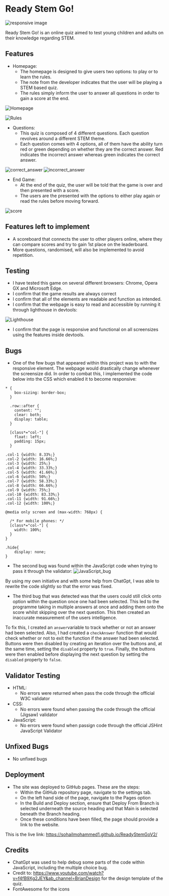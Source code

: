 # **Ready Stem Go!**

![responsive image](./assets/images/responsive.png)

Ready Stem Go! is an online quiz aimed to test young children and adults on their knowledge regarding STEM. 

## **Features**
- Homepage:
    - The homepage is designed to give users two options: to play or to learn the rules.
    - The note from the developer indicates that the user will be playing a STEM based quiz.
    - The rules simply inform the user to answer all questions in order to gain a score at the end.

![Homepage](./assets/images/homepage1.png)

![Rules](./assets/images/rules2.png)

- Questions:
    - This quiz is composed of 4 different questions. Each question revolves around a different STEM theme. 
    - Each question comes with 4 options, all of them have the ability turn red or green depending on whether they are the correct answer. Red indicates the incorrect answer whereas green indicates the correct answer. 

![correct_answer](./assets/images/correct.png)
![incorrect_answer](./assets/images/incorrect.png)

- End Game:
    - At the end of the quiz, the user will be told that the game is over and then presented with a score. 
    - The users are the presented with the options to either play again or read the rules before moving forward.

![score](./assets/images/game_over.png)

## **Features left to implement**
- A scoreboard that connects the user to other players online, where they can compare scores and try to gain 1st place on the leaderboard. 
- More questions, randomised, will also be implemented to avoid repetition.

## **Testing**

- I have tested this game on several different browsers: Chrome, Opera GX and Microsoft Edge. 
- I confirm that the game results are always correct
- I confirm that all of the elements are readable and function as intended. 
- I confirm that the webpage is easy to read and accessible by running it through lighthouse in devtools:

![Lighthouse](./assets/images/lighthouse.png)
- I confirm that the page is responsive and functional on all screensizes using the features inside devtools.

## **Bugs**

- One of the few bugs that appeared within this project was to with the responsive element. The webpage would drastically change whenever the screensize did. In order to combat this, I implemented the code below into the CSS which enabled it to become responsive:  

```
* {
    box-sizing: border-box;
  }
  
  .row::after {
    content: "";
    clear: both;
    display: table;
  }
  
  [class*="col-"] {
    float: left;
    padding: 15px;
  }
  
.col-1 {width: 8.33%;}
.col-2 {width: 16.66%;}
.col-3 {width: 25%;}
.col-4 {width: 33.33%;}
.col-5 {width: 41.66%;}
.col-6 {width: 50%;}
.col-7 {width: 58.33%;}
.col-8 {width: 66.66%;}
.col-9 {width: 75%;}
.col-10 {width: 83.33%;}
.col-11 {width: 91.66%;}
.col-12 {width: 100%;}

@media only screen and (max-width: 768px) {

  /* For mobile phones: */
  [class*="col-"] {
    width: 100%;
  }
}

.hide{
    display: none;
}
```
- The second bug was found within the JavaScript code when trying to pass it through the validator: 
![JavaScript_bug](./assets/images/javabug.png)

By using my own initiative and with some help from ChatGpt, I was able to rewrite the code slightly so that the error was fixed. 

- The third bug that was detected was that the users could still click onto option within the question once one had been selected. This led to the programme taking in multiple answers at once and adding them onto the score whilst skipping over the next question. This then created an inaccurate measurement of the users intelligence. 

To fix this, I created an ```answer```variable to track whether or not an answer had been selected. Also, I had created a ```checkAnswer``` function that would check whether or not to exit the function if the answer had been selected. Buttons were then disabled by creating an iteration over the buttons and, at the same time, setting the ```disabled``` property to ```true```. Finally, the buttons were then enabled before displaying the next question by setting the ```disabled``` property to ```false```. 


## **Validator Testing**
- HTML:
    - No errors were returned when pass the code through the official W3C validator
- CSS:
    - No errors were found when passing the code through the official (Jigsaw) validator
- JavaScript:
    - No errors were found when passign code through the official JSHint JavaScript Validator 

## **Unfixed Bugs**
- No unfixed bugs

## **Deployment**

- The site was deployed to GitHub pages. These are the steps: 
    - Within the GitHub repository page, navigate to the settings tab. 
    - On the left hand side of the page, navigate to the Pages option
    - In the Build and Deploy section, ensure that Deploy From Branch is selected underneath the source heading and that Main is selected beneath the Branch heading. 
    - Once these conditions have been filled, the page should provide a link to the website.

This is the live link: https://sohailmohammed1.github.io/ReadyStemGoV2/

## **Credits**
- ChatGpt was used to help debug some parts of the code within JavaScript, including the multiple choice bug.  
- Credit to: https://www.youtube.com/watch?v=f4fB9Xg2JEY&ab_channel=BrianDesign for the design template of the quiz. 
- FontAwesome for the icons









